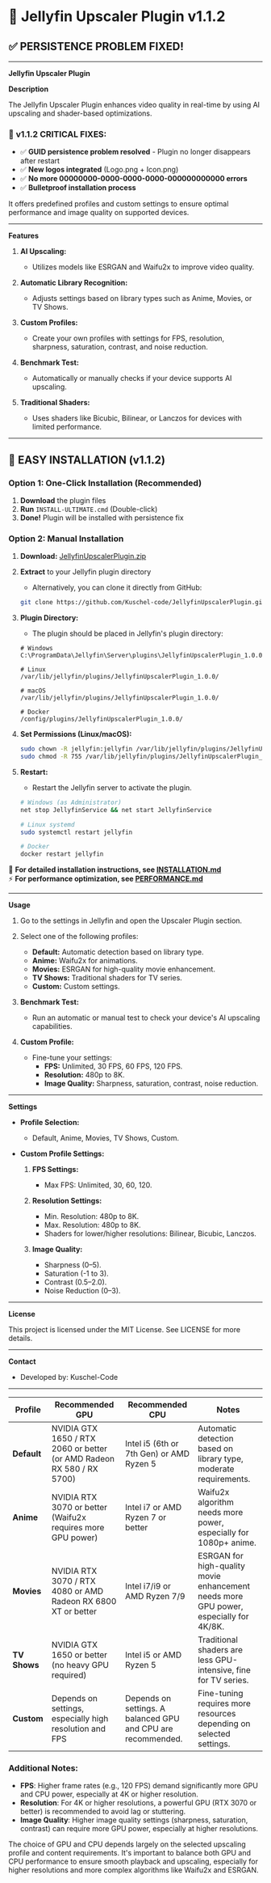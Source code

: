 # 🚀 Jellyfin Upscaler Plugin v1.1.2

## ✅ **PERSISTENCE PROBLEM FIXED!**

---

**Jellyfin Upscaler Plugin**

**Description**

The Jellyfin Upscaler Plugin enhances video quality in real-time by using AI upscaling and shader-based optimizations. 

### 🔧 **v1.1.2 CRITICAL FIXES:**
- ✅ **GUID persistence problem resolved** - Plugin no longer disappears after restart
- ✅ **New logos integrated** (Logo.png + Icon.png)
- ✅ **No more 00000000-0000-0000-0000-000000000000 errors**
- ✅ **Bulletproof installation process**

It offers predefined profiles and custom settings to ensure optimal performance and image quality on supported devices.

---

**Features**

1. **AI Upscaling:**
   - Utilizes models like ESRGAN and Waifu2x to improve video quality.
   
2. **Automatic Library Recognition:**
   - Adjusts settings based on library types such as Anime, Movies, or TV Shows.

3. **Custom Profiles:**
   - Create your own profiles with settings for FPS, resolution, sharpness, saturation, contrast, and noise reduction.

4. **Benchmark Test:**
   - Automatically or manually checks if your device supports AI upscaling.

5. **Traditional Shaders:**
   - Uses shaders like Bicubic, Bilinear, or Lanczos for devices with limited performance.

---

## 🚀 **EASY INSTALLATION (v1.1.2)**

### **Option 1: One-Click Installation (Recommended)**
1. **Download** the plugin files
2. **Run** `INSTALL-ULTIMATE.cmd` (Double-click)
3. **Done!** Plugin will be installed with persistence fix

### **Option 2: Manual Installation**
1. **Download:** [JellyfinUpscalerPlugin.zip](https://github.com/Kuschel-code/JellyfinUpscalerPlugin/raw/main/dist/JellyfinUpscalerPlugin.zip)
2. **Extract** to your Jellyfin plugin directory
   - Alternatively, you can clone it directly from GitHub:

   ```bash
   git clone https://github.com/Kuschel-code/JellyfinUpscalerPlugin.git
   ```

2. **Plugin Directory:**
   - The plugin should be placed in Jellyfin's plugin directory:

   ```
   # Windows
   C:\ProgramData\Jellyfin\Server\plugins\JellyfinUpscalerPlugin_1.0.0\

   # Linux
   /var/lib/jellyfin/plugins/JellyfinUpscalerPlugin_1.0.0/

   # macOS  
   /var/lib/jellyfin/plugins/JellyfinUpscalerPlugin_1.0.0/

   # Docker
   /config/plugins/JellyfinUpscalerPlugin_1.0.0/
   ```

3. **Set Permissions (Linux/macOS):**

   ```bash
   sudo chown -R jellyfin:jellyfin /var/lib/jellyfin/plugins/JellyfinUpscalerPlugin_1.0.0/
   sudo chmod -R 755 /var/lib/jellyfin/plugins/JellyfinUpscalerPlugin_1.0.0/
   ```

4. **Restart:**
   - Restart the Jellyfin server to activate the plugin.

   ```bash
   # Windows (as Administrator)
   net stop JellyfinService && net start JellyfinService

   # Linux systemd
   sudo systemctl restart jellyfin

   # Docker
   docker restart jellyfin
   ```

📖 **For detailed installation instructions, see [INSTALLATION.md](INSTALLATION.md)**  
⚡ **For performance optimization, see [PERFORMANCE.md](PERFORMANCE.md)**

---

**Usage**

1. Go to the settings in Jellyfin and open the Upscaler Plugin section.
2. Select one of the following profiles:
   - **Default:** Automatic detection based on library type.
   - **Anime:** Waifu2x for animations.
   - **Movies:** ESRGAN for high-quality movie enhancement.
   - **TV Shows:** Traditional shaders for TV series.
   - **Custom:** Custom settings.
   
3. **Benchmark Test:**
   - Run an automatic or manual test to check your device's AI upscaling capabilities.

4. **Custom Profile:**
   - Fine-tune your settings:
     - **FPS:** Unlimited, 30 FPS, 60 FPS, 120 FPS.
     - **Resolution:** 480p to 8K.
     - **Image Quality:** Sharpness, saturation, contrast, noise reduction.

---

**Settings**

- **Profile Selection:**
  - Default, Anime, Movies, TV Shows, Custom.

- **Custom Profile Settings:**

  1. **FPS Settings:**
     - Max FPS: Unlimited, 30, 60, 120.
   
  2. **Resolution Settings:**
     - Min. Resolution: 480p to 8K.
     - Max. Resolution: 480p to 8K.
     - Shaders for lower/higher resolutions: Bilinear, Bicubic, Lanczos.
   
  3. **Image Quality:**
     - Sharpness (0–5).
     - Saturation (-1 to 3).
     - Contrast (0.5–2.0).
     - Noise Reduction (0–3).

---

**License**

This project is licensed under the MIT License. See LICENSE for more details.

---

**Contact**

- Developed by: Kuschel-Code  

---

| **Profile**     | **Recommended GPU**                                          | **Recommended CPU**                                          | **Notes**                                                           |
|-----------------|--------------------------------------------------------------|--------------------------------------------------------------|---------------------------------------------------------------------|
| **Default**     | NVIDIA GTX 1650 / RTX 2060 or better (or AMD Radeon RX 580 / RX 5700) | Intel i5 (6th or 7th Gen) or AMD Ryzen 5                    | Automatic detection based on library type, moderate requirements.  |
| **Anime**       | NVIDIA RTX 3070 or better (Waifu2x requires more GPU power)  | Intel i7 or AMD Ryzen 7 or better                            | Waifu2x algorithm needs more power, especially for 1080p+ anime.    |
| **Movies**      | NVIDIA RTX 3070 / RTX 4080 or AMD Radeon RX 6800 XT or better | Intel i7/i9 or AMD Ryzen 7/9                                 | ESRGAN for high-quality movie enhancement needs more GPU power, especially for 4K/8K. |
| **TV Shows**    | NVIDIA GTX 1650 or better (no heavy GPU required)            | Intel i5 or AMD Ryzen 5                                      | Traditional shaders are less GPU-intensive, fine for TV series.     |
| **Custom**      | Depends on settings, especially high resolution and FPS      | Depends on settings. A balanced GPU and CPU are recommended. | Fine-tuning requires more resources depending on selected settings. |

### Additional Notes:
- **FPS**: Higher frame rates (e.g., 120 FPS) demand significantly more GPU and CPU power, especially at 4K or higher resolution.
- **Resolution**: For 4K or higher resolutions, a powerful GPU (RTX 3070 or better) is recommended to avoid lag or stuttering.
- **Image Quality**: Higher image quality settings (sharpness, saturation, contrast) can require more GPU power, especially at higher resolutions.

The choice of GPU and CPU depends largely on the selected upscaling profile and content requirements. It's important to balance both GPU and CPU performance to ensure smooth playback and upscaling, especially for higher resolutions and more complex algorithms like Waifu2x and ESRGAN.


